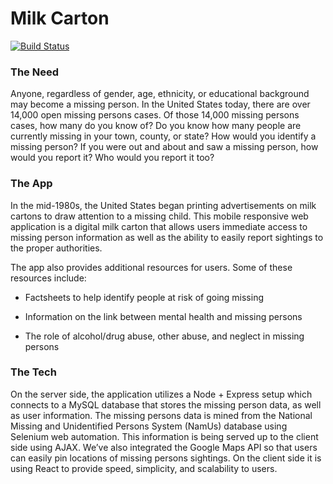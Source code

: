 # Milk Carton
[![Build Status](https://travis-ci.org/DMWIGGINS/MilkCarton.svg?branch=master)](https://travis-ci.org/DMWIGGINS/MilkCarton)

### The Need

Anyone, regardless of gender, age, ethnicity, or educational background may become a missing person.  In the United States today, there are over 14,000 open missing persons cases. Of those 14,000 missing persons cases, how many do you know of? Do you know how many people are currently missing in your town, county, or state? How would you identify a missing person? If you were out and about and saw a missing person, how would you report it? Who would you report it too?

### The App

In the mid-1980s, the United States began printing advertisements on milk cartons to draw attention to a missing child. This mobile responsive web application is a digital milk carton that allows users immediate access to missing person information as well as the ability to easily report sightings to the proper authorities.

The app also provides additional resources for users. Some of these resources include:

- Factsheets to help identify people at risk of going missing

- Information on the link between mental health and missing persons

- The role of alcohol/drug abuse, other abuse, and neglect in missing persons

### The Tech

On the server side, the application utilizes a Node + Express setup which connects to a MySQL database that stores the missing person data, as well as user information. The missing persons data is mined from the National Missing and Unidentified Persons System (NamUs) database using Selenium web automation. This information is being served up to the client side using AJAX. We’ve also integrated the Google Maps API so that users can easily pin locations of missing persons sightings. On the client side it is using React to provide speed, simplicity, and scalability to users.
